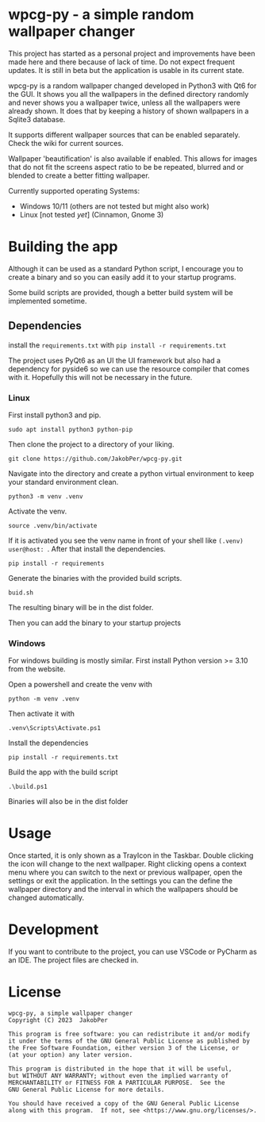 # wpcg-py - a simple random wallpaper changer

This project has started as a personal project and improvements have been made here and there because of lack of time. Do not expect frequent updates. It is still in beta but the application is usable in its current state.

wpcg-py is a random wallpaper changed developed in Python3 with Qt6 for the GUI. It shows you all the wallpapers in the defined directory randomly and never shows you a wallpaper twice, unless all the wallpapers were already shown. It does that by keeping a history of shown wallpapers in a Sqlite3 database.

It supports different wallpaper sources that can be enabled separately. Check the wiki for current sources.

Wallpaper 'beautification' is also available if enabled. This allows for images that do not fit the screens aspect ratio to be be repeated, blurred and or blended to create a better fitting wallpaper.

Currently supported operating Systems:
 * Windows 10/11 (others are not tested but might also work)
 * Linux [not tested _yet_] (Cinnamon, Gnome 3)

# Building the app

Although it can be used as a standard Python script, I encourage you to create a binary and so you can easily add it to your startup programs.

Some build scripts are provided, though a better build system will be implemented sometime.

## Dependencies

install the `requirements.txt` with `pip install -r requirements.txt`

The project uses PyQt6 as an UI the UI framework but also had a dependency for pyside6 so we can use the resource compiler that comes with it. Hopefully this will not be necessary in the future.
 
### Linux

First install python3 and pip.

`sudo apt install python3 python-pip`

Then clone the project to a directory of your liking.

`git clone https://github.com/JakobPer/wpcg-py.git`

Navigate into the directory and create a python virtual environment to keep your standard environment clean.

`python3 -m venv .venv`

Activate the venv.

`source .venv/bin/activate`

If it is activated you see the venv name in front of your shell like `(.venv) user@host: `. After that install the dependencies.

`pip install -r requirements`

Generate the binaries with the provided build scripts.

`buid.sh`

The resulting binary will be in the dist folder.

Then you can add the binary to your startup projects

### Windows

For windows building is mostly similar. First install Python version >= 3.10 from the website.

Open a powershell and create the venv with

`python -m venv .venv`

Then activate it with

`.venv\Scripts\Activate.ps1`

Install the dependencies

`pip install -r requirements.txt`

Build the app with the build script

`.\build.ps1`

Binaries will also be in the dist folder

# Usage

Once started, it is only shown as a TrayIcon in the Taskbar. 
Double clicking the icon will change to the next wallpaper.
Right clicking opens a context menu where you can switch to the next or previous wallpaper, open the settings or exit the application.
In the settings you can the define the wallpaper directory and the interval in which the wallpapers should be changed automatically. 

# Development

If you want to contribute to the project, you can use VSCode or PyCharm as an IDE. The project files are checked in.

# License

```
wpcg-py, a simple wallpaper changer
Copyright (C) 2023  JakobPer

This program is free software: you can redistribute it and/or modify
it under the terms of the GNU General Public License as published by
the Free Software Foundation, either version 3 of the License, or
(at your option) any later version.

This program is distributed in the hope that it will be useful,
but WITHOUT ANY WARRANTY; without even the implied warranty of
MERCHANTABILITY or FITNESS FOR A PARTICULAR PURPOSE.  See the
GNU General Public License for more details.

You should have received a copy of the GNU General Public License
along with this program.  If not, see <https://www.gnu.org/licenses/>.
```
